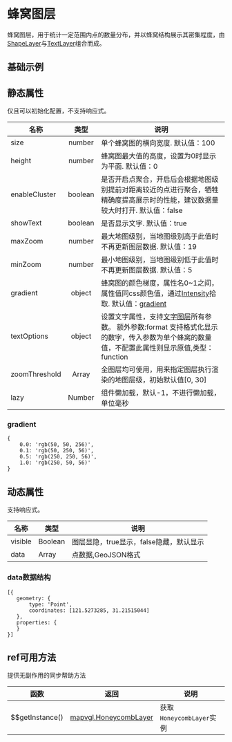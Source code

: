 # 蜂窝图层
蜂窝图层，用于统计一定范围内点的数量分布，并以蜂窝结构展示其密集程度，由[ShapeLayer](https://mapv.baidu.com/gl/docs/ShapeLayer.html)与[TextLayer](https://mapv.baidu.com/gl/docs/TextLayer.html)组合而成。

## 基础示例

<vuep template="#example"></vuep>

<script v-pre type="text/x-template" id="example">

  <template>
    <div class="bmap-page-container">
      <el-bmap vid="bmapDemo" :tilt="60" :heading="0" :zoom="zoom" :center="center" class="bmap-demo">
        <el-bmapv-view>
            <el-bmapv-honeycomb-layer :enable-cluster="true" :data="data"></el-bmapv-honeycomb-layer>
        </el-bmapv-view>
      </el-bmap>
    </div>
  </template>

  <style>
    .bmap-demo {
      height: 300px;
    }
  </style>

  <script>
  
    module.exports = {
      name: 'bmap-page',
      data() {
        
        return {
          count: 1,
          zoom: 14,
          center: [121.5273285, 31.21515044],
          data: [{
              geometry: {
                  type: 'Point',
                  coordinates: [121.5273285, 31.21515044]
              },
              properties: {
              }
          },{
              geometry: {
                  type: 'Point',
                  coordinates: [121.5373285, 31.21515044]
              },
              properties: {
              }
          },{
              geometry: {
                  type: 'Point',
                  coordinates: [121.5373285, 31.22515044]
              },
              properties: {
              }
          }]
        };
      },
      mounted(){
      },
      methods: {
      }
    };
  </script>

</script>


## 静态属性
仅且可以初始化配置，不支持响应式。

名称 | 类型 | 说明
---|:---:|---
size | number | 单个蜂窝图的横向宽度. 默认值：100
height | number | 蜂窝图最大值的高度，设置为0时显示为平面. 默认值：0
enableCluster | boolean | 是否开启点聚合，开启后会根据地图级别提前对距离较近的点进行聚合，牺牲精确度提高展示时的性能，建议数据量较大时打开. 默认值：false
showText | boolean | 是否显示文字. 默认值：true
maxZoom | number | 最大地图级别，当地图级别高于此值时不再更新图层数据. 默认值：19
minZoom | number | 最小地图级别，当地图级别低于此值时不再更新图层数据. 默认值：5
gradient | object | 蜂窝图的颜色梯度，属性名0~1之间，属性值同css颜色值，通过[Intensity](https://mapv.baidu.com/gl/docs/Intensity.html)拾取.  默认值：[gradient](#gradient)
textOptions | object | 设置文字属性，支持[文字图层](https://mapv.baidu.com/gl/docs/TextLayer.html)所有参数。 额外参数:format 支持格式化显示的数字，传入参数为单个蜂窝的数量值，不配置此属性则显示原值,类型：function
zoomThreshold | Array | 全图层均可使用，用来指定图层执行渲染的地图层级，初始默认值[0, 30]
lazy | Number | 组件懒加载，默认-1，不进行懒加载，单位毫秒

### gradient
```
{
    0.0: 'rgb(50, 50, 256)',
    0.1: 'rgb(50, 250, 56)',
    0.5: 'rgb(250, 250, 56)',
    1.0: 'rgb(250, 50, 56)'
}
```

## 动态属性
支持响应式。

名称 | 类型 | 说明
---|---|---|
visible | Boolean | 图层显隐，true显示，false隐藏，默认显示
data | Array  | 点数据,GeoJSON格式
                         
### data数据结构
```
[{
   geometry: {
       type: 'Point',
       coordinates: [121.5273285, 31.21515044]
   },
   properties: {
   }
}]
```

## ref可用方法
提供无副作用的同步帮助方法

函数 | 返回 | 说明
---|---|---|
$$getInstance() | [mapvgl.HoneycombLayer](https://mapv.baidu.com/gl/docs/HoneycombLayer.html) | 获取`HoneycombLayer`实例
